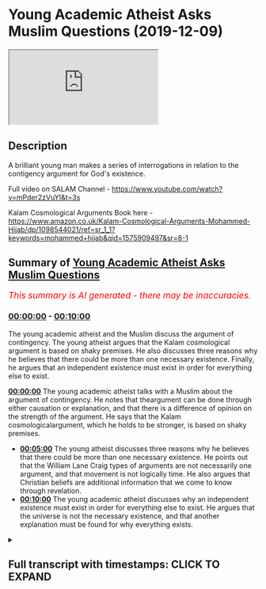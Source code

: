 # Young Academic Atheist Asks Muslim Questions (2019-12-09)

<iframe loading='lazy' src='https://www.youtube.com/embed/dFg443_BlQ8'></iframe>

## Description

A brilliant young man makes a series of interrogations in relation to the contigency argument for God's existence.

Full video on SALAM Channel - https://www.youtube.com/watch?v=mPder2zVuYI&t=3s

Kalam Cosmological Arguments Book here - https://www.amazon.co.uk/Kalam-Cosmological-Arguments-Mohammed-Hijab/dp/1098544021/ref=sr_1_1?keywords=mohammed+hijab&qid=1575909497&sr=8-1

## Summary of [Young Academic Atheist Asks Muslim Questions](https://www.youtube.com/watch?v=dFg443_BlQ8)


*<span style="color:red; font-size:125%">This summary is AI generated - there may be inaccuracies</span>. [](/)*

### [00:00:00](https://www.youtube.com/watch?v=dFg443_BlQ8&t=0) - [00:10:00](https://www.youtube.com/watch?v=dFg443_BlQ8&t=600)

The young academic atheist and the Muslim discuss the argument of contingency. The young atheist argues that the Kalam cosmological argument is based on shaky premises. He also discusses three reasons why he believes that there could be more than one necessary existence. Finally, he argues that an independent existence must exist in order for everything else to exist.

**[00:00:00](https://www.youtube.com/watch?v=dFg443_BlQ8&t=0)** The young academic atheist talks with a Muslim about the argument of contingency. He notes that theargument can be done through either causation or explanation, and that there is a difference of opinion on the strength of the argument. He says that the Kalam cosmologicalargument, which he holds to be stronger, is based on shaky premises.
* **[00:05:00](https://www.youtube.com/watch?v=dFg443_BlQ8&t=300)** The young atheist discusses three reasons why he believes that there could be more than one necessary existence. He points out that the William Lane Craig types of arguments are not necessarily one argument, and that movement is not logically time. He also argues that Christian beliefs are additional information that we come to know through revelation.
* **[00:10:00](https://www.youtube.com/watch?v=dFg443_BlQ8&t=600)** The young academic atheist discusses why an independent existence must exist in order for everything else to exist. He argues that the universe is not the necessary existence, and that another explanation must be found for why everything exists.

<details><summary><h2>Full transcript with timestamps: CLICK TO EXPAND</h2></summary>

[0:00:08](https://youtu.be/dFg443_BlQ8?t=8) salamualikum' when I met you I better  
[0:00:09](https://youtu.be/dFg443_BlQ8?t=9) care to pose this isn't dear friends  
[0:00:11](https://youtu.be/dFg443_BlQ8?t=11) online EFT we have Jacob handsome man  
[0:00:14](https://youtu.be/dFg443_BlQ8?t=14) charismatic his defense is impregnable  
[0:00:18](https://youtu.be/dFg443_BlQ8?t=18) on my right we have a boy jockey so we  
[0:00:24](https://youtu.be/dFg443_BlQ8?t=24) have my mini jab and Paulo Jacob Jacob  
[0:00:26](https://youtu.be/dFg443_BlQ8?t=26) are smoking some couple of weeks ago  
[0:00:27](https://youtu.be/dFg443_BlQ8?t=27) about contingency and he just wants to  
[0:00:29](https://youtu.be/dFg443_BlQ8?t=29) ask me some questions I'm gonna be back  
[0:00:36](https://youtu.be/dFg443_BlQ8?t=36) I'll give it to him I'll give it to him  
[0:00:43](https://youtu.be/dFg443_BlQ8?t=43) so can you introduce yourself tell me  
[0:00:46](https://youtu.be/dFg443_BlQ8?t=46) what who you are what you support what  
[0:00:48](https://youtu.be/dFg443_BlQ8?t=48) your background is and why you wanted to  
[0:00:50](https://youtu.be/dFg443_BlQ8?t=50) talk to me I've been wanting to meet a  
[0:01:02](https://youtu.be/dFg443_BlQ8?t=62) little bit of a fan boy and I disagree  
[0:01:05](https://youtu.be/dFg443_BlQ8?t=65) with pretty much everything he says but  
[0:01:06](https://youtu.be/dFg443_BlQ8?t=66) in terms of a sort of intellectually  
[0:01:08](https://youtu.be/dFg443_BlQ8?t=68) debating type fella he's a bit of a bit  
[0:01:12](https://youtu.be/dFg443_BlQ8?t=72) of a hero of mine especially after  
[0:01:13](https://youtu.be/dFg443_BlQ8?t=73) watching to be honest I don't fit cosmic  
[0:01:15](https://youtu.be/dFg443_BlQ8?t=75) skeptic corazon in that the paper  
[0:01:17](https://youtu.be/dFg443_BlQ8?t=77) reviews to be honest with general  
[0:01:22](https://youtu.be/dFg443_BlQ8?t=82) non-believer libertarian nationalist  
[0:01:25](https://youtu.be/dFg443_BlQ8?t=85) type as well but against against anyone  
[0:01:32](https://youtu.be/dFg443_BlQ8?t=92) who's to support violence well i think i  
[0:01:34](https://youtu.be/dFg443_BlQ8?t=94) find that i reconcile I love Tommy very  
[0:01:37](https://youtu.be/dFg443_BlQ8?t=97) easily although he's a violent person  
[0:01:38](https://youtu.be/dFg443_BlQ8?t=98) nothing yet he made some mistakes in his  
[0:01:40](https://youtu.be/dFg443_BlQ8?t=100) past but I think he's a very good man I  
[0:01:41](https://youtu.be/dFg443_BlQ8?t=101) think he's fighting for England as I do  
[0:01:44](https://youtu.be/dFg443_BlQ8?t=104) for a lot of someone who's described me  
[0:01:49](https://youtu.be/dFg443_BlQ8?t=109) as a hero and Tim Robinson is a urinal  
[0:01:51](https://youtu.be/dFg443_BlQ8?t=111) is a very possible in very different  
[0:01:54](https://youtu.be/dFg443_BlQ8?t=114) whoa all right so you said you read my  
[0:01:57](https://youtu.be/dFg443_BlQ8?t=117) book  
[0:01:57](https://youtu.be/dFg443_BlQ8?t=117) I wanna come inside so what kind of  
[0:02:00](https://youtu.be/dFg443_BlQ8?t=120) we'll talk about Kalam cosmological  
[0:02:02](https://youtu.be/dFg443_BlQ8?t=122) arguments well I'll make the kind of  
[0:02:04](https://youtu.be/dFg443_BlQ8?t=124) what's referred to as the argument of  
[0:02:06](https://youtu.be/dFg443_BlQ8?t=126) contingency yeah - yeah  
[0:02:08](https://youtu.be/dFg443_BlQ8?t=128) what Leibniz is who kind of he's my main  
[0:02:11](https://youtu.be/dFg443_BlQ8?t=131) proponent now yeah well Aristotle had  
[0:02:14](https://youtu.be/dFg443_BlQ8?t=134) his own version right the Greeks had  
[0:02:16](https://youtu.be/dFg443_BlQ8?t=136) their own version yet the Arabs and then  
[0:02:18](https://youtu.be/dFg443_BlQ8?t=138) the Enlightenment all right so what were  
[0:02:21](https://youtu.be/dFg443_BlQ8?t=141) your thoughts on the argument can you  
[0:02:23](https://youtu.be/dFg443_BlQ8?t=143) summarize what you understand from okay  
[0:02:25](https://youtu.be/dFg443_BlQ8?t=145) so as I understand it thank you it's  
[0:02:27](https://youtu.be/dFg443_BlQ8?t=147) sort of it's basically Aquinas its Third  
[0:02:29](https://youtu.be/dFg443_BlQ8?t=149) Way isn't it he's I think it's his third  
[0:02:31](https://youtu.be/dFg443_BlQ8?t=151) way he says he he says I think yeah and  
[0:02:33](https://youtu.be/dFg443_BlQ8?t=153) I'm glad that sort of adapted it from  
[0:02:34](https://youtu.be/dFg443_BlQ8?t=154) him he says there are contingent things  
[0:02:36](https://youtu.be/dFg443_BlQ8?t=156) or possible existences in this world and  
[0:02:39](https://youtu.be/dFg443_BlQ8?t=159) obviously everything needs to have some  
[0:02:42](https://youtu.be/dFg443_BlQ8?t=162) sort of cause otherwise it wouldn't be  
[0:02:43](https://youtu.be/dFg443_BlQ8?t=163) contingent and this must be basically a  
[0:02:46](https://youtu.be/dFg443_BlQ8?t=166) chain of causality terminating in a  
[0:02:48](https://youtu.be/dFg443_BlQ8?t=168) necessary being and we the Christian or  
[0:02:50](https://youtu.be/dFg443_BlQ8?t=170) the Muslim cause that being God correct  
[0:02:53](https://youtu.be/dFg443_BlQ8?t=173) me nervous yes you're right some extent  
[0:02:56](https://youtu.be/dFg443_BlQ8?t=176) there are two ways there's two ways of  
[0:02:57](https://youtu.be/dFg443_BlQ8?t=177) doing contingency right one of them is  
[0:03:01](https://youtu.be/dFg443_BlQ8?t=181) through causality and the other one is  
[0:03:02](https://youtu.be/dFg443_BlQ8?t=182) through explanation that's traditionally  
[0:03:05](https://youtu.be/dFg443_BlQ8?t=185) so in other words there the contingency  
[0:03:07](https://youtu.be/dFg443_BlQ8?t=187) argument or what I think I think it is a  
[0:03:11](https://youtu.be/dFg443_BlQ8?t=191) Kalam cosmological argument as well yeah  
[0:03:13](https://youtu.be/dFg443_BlQ8?t=193) I disagree with that yeah there's a  
[0:03:15](https://youtu.be/dFg443_BlQ8?t=195) difference of opinion on either way it  
[0:03:18](https://youtu.be/dFg443_BlQ8?t=198) can either be done from close ality or  
[0:03:20](https://youtu.be/dFg443_BlQ8?t=200) it can be done through a explanation it  
[0:03:23](https://youtu.be/dFg443_BlQ8?t=203) doesn't need causation right but yeah  
[0:03:26](https://youtu.be/dFg443_BlQ8?t=206) you could go through that way and say  
[0:03:28](https://youtu.be/dFg443_BlQ8?t=208) okay well if you believe in there's an  
[0:03:30](https://youtu.be/dFg443_BlQ8?t=210) effect  
[0:03:31](https://youtu.be/dFg443_BlQ8?t=211) a priori as well as cosmologically like  
[0:03:35](https://youtu.be/dFg443_BlQ8?t=215) in other words things in the  
[0:03:37](https://youtu.be/dFg443_BlQ8?t=217) cosmological environment which are  
[0:03:39](https://youtu.be/dFg443_BlQ8?t=219) affected by something have a course a  
[0:03:42](https://youtu.be/dFg443_BlQ8?t=222) phenomena which has something that  
[0:03:45](https://youtu.be/dFg443_BlQ8?t=225) brought rise to it which is the textbook  
[0:03:48](https://youtu.be/dFg443_BlQ8?t=228) definition of the course hi basically  
[0:03:53](https://youtu.be/dFg443_BlQ8?t=233) has a course that phenomena has a cause  
[0:03:55](https://youtu.be/dFg443_BlQ8?t=235) if you believe in that a priori or if  
[0:03:58](https://youtu.be/dFg443_BlQ8?t=238) you believe in that even from a  
[0:03:59](https://youtu.be/dFg443_BlQ8?t=239) cosmological perspective you could argue  
[0:04:01](https://youtu.be/dFg443_BlQ8?t=241) that well then they have to have a first  
[0:04:04](https://youtu.be/dFg443_BlQ8?t=244) cause or whatever right but that's not  
[0:04:06](https://youtu.be/dFg443_BlQ8?t=246) the only way of doing contingency so you  
[0:04:08](https://youtu.be/dFg443_BlQ8?t=248) can do it through dependents as well  
[0:04:12](https://youtu.be/dFg443_BlQ8?t=252) yeah yeah so what what do you think  
[0:04:15](https://youtu.be/dFg443_BlQ8?t=255) about their argument about the  
[0:04:17](https://youtu.be/dFg443_BlQ8?t=257) dependency one yeah yeah so I separate  
[0:04:20](https://youtu.be/dFg443_BlQ8?t=260) that by the way from the clan the kalam  
[0:04:22](https://youtu.be/dFg443_BlQ8?t=262) I hold to be the sort of traditional one  
[0:04:23](https://youtu.be/dFg443_BlQ8?t=263) the Craig popularized the sort of you  
[0:04:26](https://youtu.be/dFg443_BlQ8?t=266) whatever it begins to exist as cause  
[0:04:28](https://youtu.be/dFg443_BlQ8?t=268) universe began to exist therefore  
[0:04:29](https://youtu.be/dFg443_BlQ8?t=269) therefore God basically and then the  
[0:04:31](https://youtu.be/dFg443_BlQ8?t=271) contingency one I think I think it's  
[0:04:34](https://youtu.be/dFg443_BlQ8?t=274) stronger to be honest of you I mean the  
[0:04:35](https://youtu.be/dFg443_BlQ8?t=275) Kalam really is on shaky ground on both  
[0:04:38](https://youtu.be/dFg443_BlQ8?t=278) its premises but the contingency one is  
[0:04:39](https://youtu.be/dFg443_BlQ8?t=279) more it's much more impressive because  
[0:04:41](https://youtu.be/dFg443_BlQ8?t=281) at face value it does seem as if okay  
[0:04:44](https://youtu.be/dFg443_BlQ8?t=284) you know an infinite regression seems  
[0:04:46](https://youtu.be/dFg443_BlQ8?t=286) incompatible with everything that we  
[0:04:48](https://youtu.be/dFg443_BlQ8?t=288) understand about the world and so it  
[0:04:51](https://youtu.be/dFg443_BlQ8?t=291) sort of it seems very reasonable to say  
[0:04:53](https://youtu.be/dFg443_BlQ8?t=293) yes this this must terminate somewhere  
[0:04:55](https://youtu.be/dFg443_BlQ8?t=295) in necessity I think it's a bit of a  
[0:04:58](https://youtu.be/dFg443_BlQ8?t=298) leap that they then call that God so  
[0:05:00](https://youtu.be/dFg443_BlQ8?t=300) people like David Toombs said no why  
[0:05:01](https://youtu.be/dFg443_BlQ8?t=301) can't it be I think I was using the  
[0:05:03](https://youtu.be/dFg443_BlQ8?t=303) persona of Cleon theis he said like  
[0:05:05](https://youtu.be/dFg443_BlQ8?t=305) although he said he says first to his  
[0:05:09](https://youtu.be/dFg443_BlQ8?t=309) debate he says first first of all you  
[0:05:12](https://youtu.be/dFg443_BlQ8?t=312) know you're assuming that there is  
[0:05:13](https://youtu.be/dFg443_BlQ8?t=313) something necessary being a no hehe t he  
[0:05:15](https://youtu.be/dFg443_BlQ8?t=315) doubts whether you can even use the term  
[0:05:17](https://youtu.be/dFg443_BlQ8?t=317) necessary with us having any coherent  
[0:05:19](https://youtu.be/dFg443_BlQ8?t=319) meaning and then he says okay suppose  
[0:05:21](https://youtu.be/dFg443_BlQ8?t=321) suppose there is he says why can't this  
[0:05:24](https://youtu.be/dFg443_BlQ8?t=324) just be the totality of the universe and  
[0:05:26](https://youtu.be/dFg443_BlQ8?t=326) then so for me there's several issues  
[0:05:28](https://youtu.be/dFg443_BlQ8?t=328) with it it says for one if there is  
[0:05:30](https://youtu.be/dFg443_BlQ8?t=330) something necessary okay it could just  
[0:05:32](https://youtu.be/dFg443_BlQ8?t=332) be the totality of all that exists I  
[0:05:34](https://youtu.be/dFg443_BlQ8?t=334) realize there's problems with analyst  
[0:05:35](https://youtu.be/dFg443_BlQ8?t=335) per implanted pattern argument you make  
[0:05:37](https://youtu.be/dFg443_BlQ8?t=337) one could simply be that there that  
[0:05:40](https://youtu.be/dFg443_BlQ8?t=340) there are just contingent things okay  
[0:05:42](https://youtu.be/dFg443_BlQ8?t=342) and it doesn't seem like sort of logical  
[0:05:45](https://youtu.be/dFg443_BlQ8?t=345) you know 100% that there must be  
[0:05:46](https://youtu.be/dFg443_BlQ8?t=346) something necessary see well I say these  
[0:05:51](https://youtu.be/dFg443_BlQ8?t=351) are the two main the other problem is  
[0:05:52](https://youtu.be/dFg443_BlQ8?t=352) from an objective is going to be right  
[0:05:54](https://youtu.be/dFg443_BlQ8?t=354) we might say you know necessary could is  
[0:05:57](https://youtu.be/dFg443_BlQ8?t=357) anything that you you couldn't conceive  
[0:06:00](https://youtu.be/dFg443_BlQ8?t=360) like you couldn't conceive otherwise  
[0:06:02](https://youtu.be/dFg443_BlQ8?t=362) like some people say no the planet  
[0:06:05](https://youtu.be/dFg443_BlQ8?t=365) Jupiter is actually necessary and you  
[0:06:07](https://youtu.be/dFg443_BlQ8?t=367) might say are you can conceive of a  
[0:06:09](https://youtu.be/dFg443_BlQ8?t=369) planet Jupiter not being there I can you  
[0:06:11](https://youtu.be/dFg443_BlQ8?t=371) really is impossible to I'm not sure if  
[0:06:14](https://youtu.be/dFg443_BlQ8?t=374) you can conceive of a universe in which  
[0:06:15](https://youtu.be/dFg443_BlQ8?t=375) there are things that are not there  
[0:06:17](https://youtu.be/dFg443_BlQ8?t=377) which leads me to believe maybe there  
[0:06:19](https://youtu.be/dFg443_BlQ8?t=379) are more than one necessary existences  
[0:06:22](https://youtu.be/dFg443_BlQ8?t=382) so that's about three arguments in one  
[0:06:24](https://youtu.be/dFg443_BlQ8?t=384) all right so the first thing you  
[0:06:26](https://youtu.be/dFg443_BlQ8?t=386) mentioned was that the first thing you  
[0:06:28](https://youtu.be/dFg443_BlQ8?t=388) mentioned was the the William Lane Craig  
[0:06:30](https://youtu.be/dFg443_BlQ8?t=390) types of modes both he wrote a book in  
[0:06:32](https://youtu.be/dFg443_BlQ8?t=392) 79 called Kalam cosmological argument  
[0:06:34](https://youtu.be/dFg443_BlQ8?t=394) why would he still Carolyn because words  
[0:06:36](https://youtu.be/dFg443_BlQ8?t=396) go give us so with that the reason why I  
[0:06:39](https://youtu.be/dFg443_BlQ8?t=399) called it that is to show that this is  
[0:06:41](https://youtu.be/dFg443_BlQ8?t=401) not one argument right they wonder  
[0:06:49](https://youtu.be/dFg443_BlQ8?t=409) William Lane Craig focuses on is the has  
[0:06:52](https://youtu.be/dFg443_BlQ8?t=412) alien was but even as early in his most  
[0:06:55](https://youtu.be/dFg443_BlQ8?t=415) famous book at horrific philosopher  
[0:06:57](https://youtu.be/dFg443_BlQ8?t=417) which is the incoherence of the  
[0:06:59](https://youtu.be/dFg443_BlQ8?t=419) philosophers good even he he postulates  
[0:07:03](https://youtu.be/dFg443_BlQ8?t=423) more than one argument which is so he  
[0:07:06](https://youtu.be/dFg443_BlQ8?t=426) makes an argument from movement which is  
[0:07:07](https://youtu.be/dFg443_BlQ8?t=427) quite similar to you talking about - he  
[0:07:11](https://youtu.be/dFg443_BlQ8?t=431) says look he says that  
[0:07:13](https://youtu.be/dFg443_BlQ8?t=433) for example this is one of his other  
[0:07:15](https://youtu.be/dFg443_BlQ8?t=435) because you talked about one of his  
[0:07:16](https://youtu.be/dFg443_BlQ8?t=436) arguments he mentioned it someone of his  
[0:07:17](https://youtu.be/dFg443_BlQ8?t=437) book he says everything that begins to  
[0:07:19](https://youtu.be/dFg443_BlQ8?t=439) exist has a cause the universe began to  
[0:07:21](https://youtu.be/dFg443_BlQ8?t=441) die l'm by the way the universe is not a  
[0:07:24](https://youtu.be/dFg443_BlQ8?t=444) good translation of what the hell he  
[0:07:25](https://youtu.be/dFg443_BlQ8?t=445) actually said he says the world hasn't  
[0:07:27](https://youtu.be/dFg443_BlQ8?t=447) began to exist not the universe the  
[0:07:30](https://youtu.be/dFg443_BlQ8?t=450) universe is a new term right so he says  
[0:07:32](https://youtu.be/dFg443_BlQ8?t=452) Allah eylem  
[0:07:33](https://youtu.be/dFg443_BlQ8?t=453) or the the world began to exist  
[0:07:35](https://youtu.be/dFg443_BlQ8?t=455) therefore the world hasn't course right  
[0:07:38](https://youtu.be/dFg443_BlQ8?t=458) so it William Lane Craig latched on to  
[0:07:41](https://youtu.be/dFg443_BlQ8?t=461) this he makes all his make if you see  
[0:07:43](https://youtu.be/dFg443_BlQ8?t=463) William Lane Craig argue that's he  
[0:07:45](https://youtu.be/dFg443_BlQ8?t=465) that's like necessarily made that  
[0:07:47](https://youtu.be/dFg443_BlQ8?t=467) argument and more than that argument so  
[0:07:49](https://youtu.be/dFg443_BlQ8?t=469) for example he said look one of his  
[0:07:51](https://youtu.be/dFg443_BlQ8?t=471) arguments I made which is also a  
[0:07:52](https://youtu.be/dFg443_BlQ8?t=472) cosmological argument because a  
[0:07:54](https://youtu.be/dFg443_BlQ8?t=474) cosmological argument is an argument  
[0:07:55](https://youtu.be/dFg443_BlQ8?t=475) that makes reference to the cosmos  
[0:07:58](https://youtu.be/dFg443_BlQ8?t=478) literally to the world around us he said  
[0:08:01](https://youtu.be/dFg443_BlQ8?t=481) look he said that movement is really  
[0:08:04](https://youtu.be/dFg443_BlQ8?t=484) what is its time and movement the time  
[0:08:09](https://youtu.be/dFg443_BlQ8?t=489) has paid he says look he says that if  
[0:08:12](https://youtu.be/dFg443_BlQ8?t=492) you believe in movement he made an  
[0:08:14](https://youtu.be/dFg443_BlQ8?t=494) argument for movement the first mover  
[0:08:15](https://youtu.be/dFg443_BlQ8?t=495) argument which is the same argument as I  
[0:08:17](https://youtu.be/dFg443_BlQ8?t=497) started to say if you believe in time he  
[0:08:19](https://youtu.be/dFg443_BlQ8?t=499) believed in movement so long as there is  
[0:08:21](https://youtu.be/dFg443_BlQ8?t=501) time there is movement and if there is  
[0:08:23](https://youtu.be/dFg443_BlQ8?t=503) and if and if there is movement there  
[0:08:25](https://youtu.be/dFg443_BlQ8?t=505) must be a mover that's another argument  
[0:08:27](https://youtu.be/dFg443_BlQ8?t=507) right so the argument i Rossella made  
[0:08:29](https://youtu.be/dFg443_BlQ8?t=509) the argument has Allah made the argument  
[0:08:32](https://youtu.be/dFg443_BlQ8?t=512) I V Sanders didn't reject the argument  
[0:08:34](https://youtu.be/dFg443_BlQ8?t=514) what Abby said is not about that in his  
[0:08:36](https://youtu.be/dFg443_BlQ8?t=516) book he said look he suggests if you eat  
[0:08:39](https://youtu.be/dFg443_BlQ8?t=519) and this is a good point I'll be son I  
[0:08:41](https://youtu.be/dFg443_BlQ8?t=521) said just because there's a first mover  
[0:08:43](https://youtu.be/dFg443_BlQ8?t=523) it doesn't necessarily  
[0:08:47](https://youtu.be/dFg443_BlQ8?t=527) is the cause of everything that exists  
[0:08:48](https://youtu.be/dFg443_BlQ8?t=528) yes so you can believe in a DA stick  
[0:08:51](https://youtu.be/dFg443_BlQ8?t=531) first mover yeah you can believe in the  
[0:08:53](https://youtu.be/dFg443_BlQ8?t=533) Albert Einstein grab anyway the first  
[0:08:55](https://youtu.be/dFg443_BlQ8?t=535) mover argument may it may give us  
[0:08:58](https://youtu.be/dFg443_BlQ8?t=538) evidence that there were there was in  
[0:09:00](https://youtu.be/dFg443_BlQ8?t=540) fact a first mover or an eternal mover  
[0:09:02](https://youtu.be/dFg443_BlQ8?t=542) however it doesn't give us evidence that  
[0:09:04](https://youtu.be/dFg443_BlQ8?t=544) that move has intelligence without that  
[0:09:06](https://youtu.be/dFg443_BlQ8?t=546) mover is equivalent to make chart from  
[0:09:07](https://youtu.be/dFg443_BlQ8?t=547) the isn't it absolutely yes now all of  
[0:09:10](https://youtu.be/dFg443_BlQ8?t=550) the argument look I'll be frank with you  
[0:09:11](https://youtu.be/dFg443_BlQ8?t=551) the maximum we can prove from a logical  
[0:09:13](https://youtu.be/dFg443_BlQ8?t=553) perspective is deistic really  
[0:09:16](https://youtu.be/dFg443_BlQ8?t=556) yeah if you put a look if you if you  
[0:09:21](https://youtu.be/dFg443_BlQ8?t=561) define theism as a as a personal God  
[0:09:24](https://youtu.be/dFg443_BlQ8?t=564) then you cut there's no real first  
[0:09:27](https://youtu.be/dFg443_BlQ8?t=567) principles you can use to establish them  
[0:09:29](https://youtu.be/dFg443_BlQ8?t=569) here's what we say we say as Muslims is  
[0:09:31](https://youtu.be/dFg443_BlQ8?t=571) that our fundamental foundational  
[0:09:33](https://youtu.be/dFg443_BlQ8?t=573) definition of God doesn't depend  
[0:09:35](https://youtu.be/dFg443_BlQ8?t=575) necessarily on a personal God that's  
[0:09:38](https://youtu.be/dFg443_BlQ8?t=578) additional information that we've got  
[0:09:40](https://youtu.be/dFg443_BlQ8?t=580) Christian yeah  
[0:09:42](https://youtu.be/dFg443_BlQ8?t=582) that's additional information that we  
[0:09:44](https://youtu.be/dFg443_BlQ8?t=584) only come to know it's so facto through  
[0:09:46](https://youtu.be/dFg443_BlQ8?t=586) revelation so look the necessary causes  
[0:09:49](https://youtu.be/dFg443_BlQ8?t=589) this everything in the world is  
[0:09:51](https://youtu.be/dFg443_BlQ8?t=591) dependent whether like this book is  
[0:09:54](https://youtu.be/dFg443_BlQ8?t=594) dependent on the materials oh whatever  
[0:09:56](https://youtu.be/dFg443_BlQ8?t=596) and it goes back and you can't have that  
[0:09:59](https://youtu.be/dFg443_BlQ8?t=599) process not going back to something  
[0:10:00](https://youtu.be/dFg443_BlQ8?t=600) which is necessary in other words  
[0:10:02](https://youtu.be/dFg443_BlQ8?t=602) something which does not depend on  
[0:10:04](https://youtu.be/dFg443_BlQ8?t=604) anything else simply simple as that so  
[0:10:07](https://youtu.be/dFg443_BlQ8?t=607) you have to have an independent to have  
[0:10:08](https://youtu.be/dFg443_BlQ8?t=608) all other dependent things if you want  
[0:10:11](https://youtu.be/dFg443_BlQ8?t=611) to simplify the argument to the lowest  
[0:10:12](https://youtu.be/dFg443_BlQ8?t=612) common multiple you have to have an  
[0:10:14](https://youtu.be/dFg443_BlQ8?t=614) independent to have all other  
[0:10:16](https://youtu.be/dFg443_BlQ8?t=616) dependencies what are the attributes of  
[0:10:19](https://youtu.be/dFg443_BlQ8?t=619) that independent that independent must  
[0:10:21](https://youtu.be/dFg443_BlQ8?t=621) be eternal because it couldn't be  
[0:10:23](https://youtu.be/dFg443_BlQ8?t=623) conceived of any other way at any other  
[0:10:25](https://youtu.be/dFg443_BlQ8?t=625) time so it has to be like that forever  
[0:10:27](https://youtu.be/dFg443_BlQ8?t=627) in the past put a pre-eternal and  
[0:10:30](https://youtu.be/dFg443_BlQ8?t=630) post-eternal it has to be necessary in  
[0:10:32](https://youtu.be/dFg443_BlQ8?t=632) the fact that it can't be conceived of  
[0:10:34](https://youtu.be/dFg443_BlQ8?t=634) any other way and it has to be this has  
[0:10:38](https://youtu.be/dFg443_BlQ8?t=638) to be the reason for everything else  
[0:10:39](https://youtu.be/dFg443_BlQ8?t=639) that exists the ultimate reason so your  
[0:10:42](https://youtu.be/dFg443_BlQ8?t=642) objection that you mentioned about the  
[0:10:44](https://youtu.be/dFg443_BlQ8?t=644) universe being the universe it's not  
[0:10:45](https://youtu.be/dFg443_BlQ8?t=645) actually an objection because all you're  
[0:10:47](https://youtu.be/dFg443_BlQ8?t=647) doing is you're saying that I believe in  
[0:10:49](https://youtu.be/dFg443_BlQ8?t=649) an unnecessary since Canon can be can  
[0:10:52](https://youtu.be/dFg443_BlQ8?t=652) exist what that necessary existence  
[0:10:54](https://youtu.be/dFg443_BlQ8?t=654) could be the universe  
[0:10:56](https://youtu.be/dFg443_BlQ8?t=656) so someone could say okay well so you  
[0:10:58](https://youtu.be/dFg443_BlQ8?t=658) agree with the premise of the argument  
[0:10:59](https://youtu.be/dFg443_BlQ8?t=659) that you just agree with the nature of  
[0:11:01](https://youtu.be/dFg443_BlQ8?t=661) the necessary existence  
[0:11:03](https://youtu.be/dFg443_BlQ8?t=663) so really the postulation which is what  
[0:11:05](https://youtu.be/dFg443_BlQ8?t=665) Bertrand Russell kind of alluded to  
[0:11:07](https://youtu.be/dFg443_BlQ8?t=667) himself and others as well that you know  
[0:11:09](https://youtu.be/dFg443_BlQ8?t=669) the universes is the necessary existence  
[0:11:11](https://youtu.be/dFg443_BlQ8?t=671) is not I think it comes from yes because  
[0:11:15](https://youtu.be/dFg443_BlQ8?t=675) he came before but you the point is that  
[0:11:17](https://youtu.be/dFg443_BlQ8?t=677) if you say that it's not a rejection of  
[0:11:19](https://youtu.be/dFg443_BlQ8?t=679) the argument then you see the point so  
[0:11:22](https://youtu.be/dFg443_BlQ8?t=682) you accept the argument but you just  
[0:11:24](https://youtu.be/dFg443_BlQ8?t=684) have a different nature you have a  
[0:11:25](https://youtu.be/dFg443_BlQ8?t=685) different understanding of what could be  
[0:11:27](https://youtu.be/dFg443_BlQ8?t=687) right yes I wouldn't use the word go out  
[0:11:31](https://youtu.be/dFg443_BlQ8?t=691) the necessary so at this point that's  
[0:11:35](https://youtu.be/dFg443_BlQ8?t=695) not a rejection it's not it's not an  
[0:11:37](https://youtu.be/dFg443_BlQ8?t=697) objection to the argument or a rejection  
[0:11:39](https://youtu.be/dFg443_BlQ8?t=699) of the ugh yeah you agree the argument  
[0:11:41](https://youtu.be/dFg443_BlQ8?t=701) but it's okay it could be the universe  
[0:11:42](https://youtu.be/dFg443_BlQ8?t=702) oh no problem so now we won't rule the  
[0:11:44](https://youtu.be/dFg443_BlQ8?t=704) universe out but for now we'll explain  
[0:11:46](https://youtu.be/dFg443_BlQ8?t=706) why it won't be the universe in a second  
[0:11:48](https://youtu.be/dFg443_BlQ8?t=708) right but for now but let's agree that  
[0:11:50](https://youtu.be/dFg443_BlQ8?t=710) first of all you accept that there must  
[0:11:52](https://youtu.be/dFg443_BlQ8?t=712) be a necessary existence  
</details>